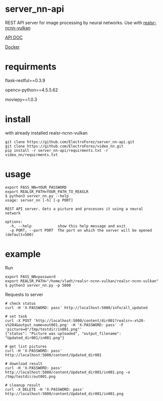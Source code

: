 # server_nn-api
REST API server for image processing by neural networks. Use with [realsr-ncnn-vulkan](https://github.com/nihui/realsr-ncnn-vulkan)

[API DOC](https://documenter.getpostman.com/view/17469696/UyrEfuP6)

[Docker](https://hub.docker.com/repository/docker/forez/server_nn-api)
# requirments
flask-restful==0.3.9

opencv-python==4.5.5.62

moviepy==1.0.3
# install
with already installed realsr-ncnn-vulkan
```
git clone https://github.com/ElectroForez/server_nn-api.git
git clone https://github.com/ElectroForez/video_nn.git
pip install -r server_nn-api/requirments.txt -r video_nn/requirments.txt
```
# usage
```
export PASS_NN=YOUR_PASSWORD
export REALSR_PATH=YOUR_PATH_TO_REASLR
$ python3 server_nn.py --help
usage: server_nn [-h] [-p PORT]

REST API server. Gets a picture and processes it using a neural network

options:
  -h, --help            show this help message and exit
  -p PORT, --port PORT  The port on which the server will be opened (default=500)
```
# example
Run
```
export PASS_NN=password
export REALSR_PATH="/home/vladt/realsr-ncnn-vulkan/realsr-ncnn-vulkan"
$ python3 server_nn.py -p 5000
```

Requests to server
```
# check status
curl -H 'X-PASSWORD: pass' http://localhost:5000/info/all_updated

# set task
curl -X POST 'http://localhost:5000/content/dir001?realsr=-x%20-s%204&output_name=out001.png' -H 'X-PASSWORD: pass' -F 'picture=@"/tmp/testdir/in001.png"'
{"status": "Picture was uploaded", "output_filename": "Updated_dir001/in001.png"}

# get list pictures
curl -H 'X-PASSWORD: pass' http://localhost:5000/content/Updated_dir001

# download result
curl -H 'X-PASSWORD: pass' http://localhost:5000/content/Updated_dir001/in001.png -o /tmp/testdir/out001.png

# cleanup result
curl -X DELETE -H 'X-PASSWORD: pass' http://localhost:5000/content/Updated_dir001/in001.png
```

